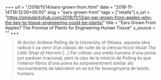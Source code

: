 +++
url = "/2018/11/14/ears-grown-from.html"
date = "2018-11-14T16:12:00+00:00"
slug = "ears-grown-from"
tags = ["retalls"]
x_url = "https://singularityhub.com/2018/11/13/an-ear-grown-from-apples-why-the-key-to-tissue-engineering-could-be-plants/"
title = "Ears Grown From Apples? The Promise of Plants for Engineering Human Tissue"
x_source = ""
+++


> Al doctor Andrew Pelling de la University of Ottawa, aquesta idea radical li va venir d’un clàssic de culte de la ciència-ficció titulat *The Little Shop of Horrors* […] Fer créixer una orella humana d'una poma pot parèixer irracional, però la clau de la intuïció de Pelling és que l’interior fibrós d'una poma és sorprenentment similar als microambients de laboratori on se sol fer bioenginyeria de teixits humans.
